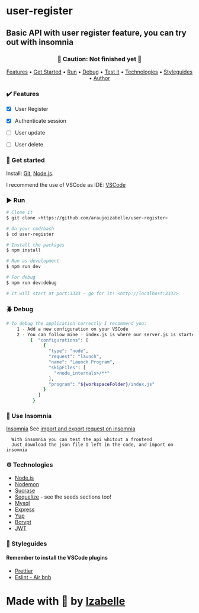 <h1> user-register </h1>

<h2> Basic API with user register feature, you can try out with insomnia </h2>
<h3 align="center"> 🚧 Caution: Not finished yet  🚧 </h3>


<p align="center">
 <a href="#heavy_check_mark-features">Features</a> •
 <a href="#checkered_flag-get-started">Get Started</a> • 
 <a href="#arrow_forward-run">Run</a> • 
 <a href="#beetle-debug">Debug</a> • 
 <a href="#incoming_envelope-use-insomnia">Test it</a> •
 <a href="#gear-technologies">Technologies</a> •
 <a href="#open_book-styleguides">Styleguides</a> •
 <a href="#made-with">Author</a>
</p>



### :heavy_check_mark: Features

- [x] User Register
- [x] Authenticate session
- [ ] User update
- [ ] User delete
  

### :checkered_flag: Get started 

Install:
[Git](https://git-scm.com), [Node.js](https://nodejs.org/en/).

I recommend the use of VSCode as IDE:
[VSCode](https://code.visualstudio.com/)


### :arrow_forward: Run

```bash
# Clone it
$ git clone <https://github.com/araujoizabelle/user-register>

# On your cmd/bash
$ cd user-register

# Install the packages
$ npm install

# Run as development
$ npm run dev

# For debug
$ npm run dev:debug

# It will start at port:3333 - go for it! <http://localhost:3333>
```


### :beetle: Debug

```bash
# To debug the application correctly I recommend you:
    1 - Add a new configuration on your VSCode
    2 - You can follow mine - index.js is where our server.js is started! 
         {  "configurations": [
              {
                "type": "node",
                "request": "launch",
                "name": "Launch Program",
                "skipFiles": [
                  "<node_internals>/**"
                ],
                "program": "${workspaceFolder}/index.js"
              }
            ]
          }

```

### :incoming_envelope: Use Insomnia
[Insomnia](https://insomnia.rest/)
See [import and export request on insomnia](https://support.insomnia.rest/article/52-importing-and-exporting-data)
```
  With insomnia you can test the api whitout a frontend
  Just download the json file I left in the code, and import on insomnia
```

### :gear: Technologies

- [Node.js](https://nodejs.org/en/)
- [Nodemon](https://nodemon.io/)
- [Sucrase](https://sucrase.io/)
- [Sequelize](https://sequelize.org/) - see the seeds sections too!
- [Mysql](https://www.mysql.com/)
- [Express](https://expressjs.com/pt-br/)
- [Yup](https://github.com/jquense/yup)
- [Bcrypt](https://www.npmjs.com/package/bcrypt)
- [JWT](https://jwt.io/)


### :open_book: Styleguides
#### Remember to install the VSCode plugins

 - [Prettier](https://prettier.io/)
 - [Eslint - Air bnb](https://eslint.org/)


# Made with :purple_heart: by [Izabelle](https://github.com/araujoizabelle)
